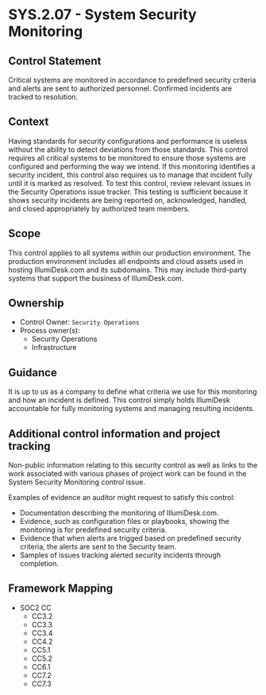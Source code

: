 # SYS.2.07 - System Security Monitoring

## Control Statement

Critical systems are monitored in accordance to predefined security criteria and alerts are sent to authorized personnel. Confirmed incidents are tracked to resolution.

## Context

Having standards for security configurations and performance is useless without the ability to detect deviations from those standards. This control requires all critical systems to be monitored to ensure those systems are configured and performing the way we intend. If this monitoring identifies a security incident, this control also requires us to manage that incident fully until it is marked as resolved. To test this control, review relevant issues in the Security Operations issue tracker. This testing is sufficient because it shows security incidents are being reported on, acknowledged, handled, and closed appropriately by authorized team members.

## Scope

This control applies to all systems within our production environment. The production environment includes all endpoints and cloud assets used in hosting IllumiDesk.com and its subdomains. This may include third-party systems that support the business of IllumiDesk.com.

## Ownership

* Control Owner: `Security Operations`
* Process owner\(s\):
  * Security Operations
  * Infrastructure

## Guidance

It is up to us as a company to define what criteria we use for this monitoring and how an incident is defined. This control simply holds IllumiDesk accountable for fully monitoring systems and managing resulting incidents.

## Additional control information and project tracking

Non-public information relating to this security control as well as links to the work associated with various phases of project work can be found in the System Security Monitoring control issue.

Examples of evidence an auditor might request to satisfy this control:

* Documentation describing the monitoring of IllumiDesk.com.
* Evidence, such as configuration files or playbooks, showing the monitoring is for predefined security criteria.
* Evidence that when alerts are trigged based on predefined security criteria, the alerts are sent to the Security team.
* Samples of issues tracking alerted security incidents through completion.

## Framework Mapping

* SOC2 CC
  * CC3.2
  * CC3.3
  * CC3.4
  * CC4.2
  * CC5.1
  * CC5.2
  * CC6.1
  * CC7.2
  * CC7.3

